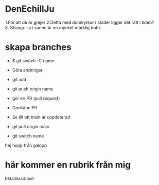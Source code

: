 # DenEchillJu
1.För att de är grejer
2.Detta med domkyrkor i städer ligger det rätt i tiden?
3. Shangri-la i sunne är en mycket märklig butik.

# skapa branches
* $ git switch -C name
* Göra ändringar
* git add .
* git push origin name
* gör en PR (pull request)
* Godkänn PR
* Se till att main är uppdaterad
* git pull origin main

* git switch name

hej hopp från galopp
# här kommer en rubrik från mig
bklalblasdlasd
